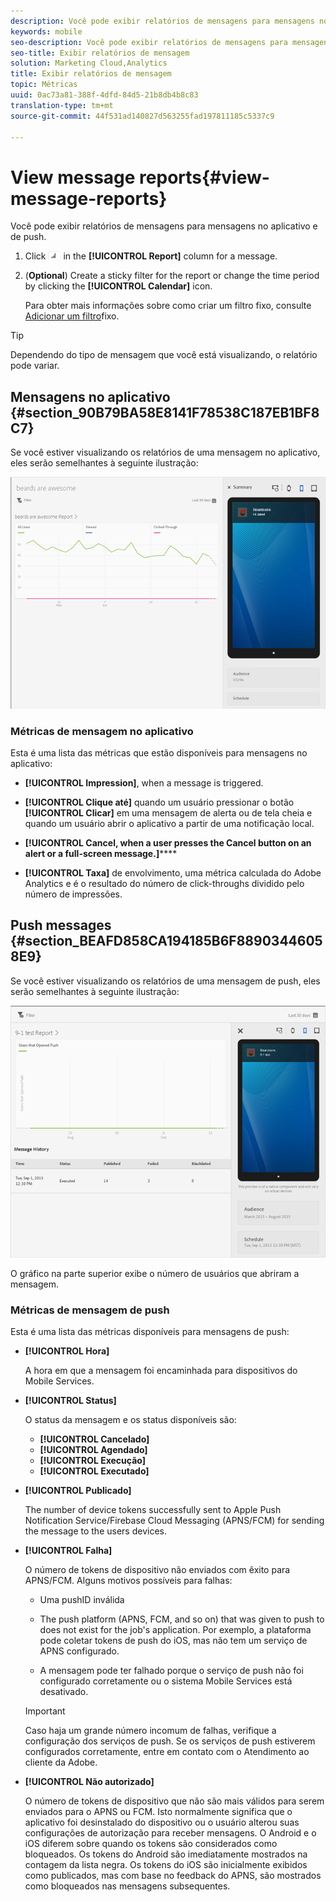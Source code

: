 ```yaml
---
description: Você pode exibir relatórios de mensagens para mensagens no aplicativo e de push.
keywords: mobile
seo-description: Você pode exibir relatórios de mensagens para mensagens no aplicativo e de push.
seo-title: Exibir relatórios de mensagem
solution: Marketing Cloud,Analytics
title: Exibir relatórios de mensagem
topic: Métricas
uuid: 0ac73a81-388f-4dfd-84d5-21b8db4b8c83
translation-type: tm+mt
source-git-commit: 44f531ad140827d563255fad197811185c5337c9

---
```



# View message reports{#view-message-reports}

Você pode exibir relatórios de mensagens para mensagens no aplicativo e de push.

1. Click ![report icon](assets/icon_report.png) in the **[!UICONTROL Report]** column for a message.
1. (**Optional**) Create a sticky filter for the report or change the time period by clicking the **[!UICONTROL Calendar]** icon.

   Para obter mais informações sobre como criar um filtro fixo, consulte [Adicionar um filtro](/help/using/usage/reports-customize/t-sticky-filter.md)fixo.

>[!TIP]
>
>Dependendo do tipo de mensagem que você está visualizando, o relatório pode variar.

## Mensagens no aplicativo {#section_90B79BA58E8141F78538C187EB1BF8C7}

Se você estiver visualizando os relatórios de uma mensagem no aplicativo, eles serão semelhantes à seguinte ilustração:

![mensagem de relatório](assets/report_message.png)

### Métricas de mensagem no aplicativo

Esta é uma lista das métricas que estão disponíveis para mensagens no aplicativo:

* **[!UICONTROL Impression]**, when a message is triggered.

* **[!UICONTROL Clique até]** quando um usuário pressionar o botão **[!UICONTROL Clicar]** em uma mensagem de alerta ou de tela cheia e quando um usuário abrir o aplicativo a partir de uma notificação local.

* **[!UICONTROL Cancel, when a user presses the Cancel button on an alert or a full-screen message.]******

* **[!UICONTROL Taxa]** de envolvimento, uma métrica calculada do Adobe Analytics e é o resultado do número de click-throughs dividido pelo número de impressões.

## Push messages {#section_BEAFD858CA194185B6F88903446058E9}

Se você estiver visualizando os relatórios de uma mensagem de push, eles serão semelhantes à seguinte ilustração:

![mensagem de push](assets/report_message_push.png)

O gráfico na parte superior exibe o número de usuários que abriram a mensagem.

### Métricas de mensagem de push

Esta é uma lista das métricas disponíveis para mensagens de push:

* **[!UICONTROL Hora]**

   A hora em que a mensagem foi encaminhada para dispositivos do Mobile Services.

* **[!UICONTROL Status]**

   O status da mensagem e os status disponíveis são:

   * **[!UICONTROL Cancelado]**
   * **[!UICONTROL Agendado]**
   * **[!UICONTROL Execução]**
   * **[!UICONTROL Executado]**

* **[!UICONTROL Publicado]**

   The number of device tokens successfully sent to Apple Push Notification Service/Firebase Cloud Messaging (APNS/FCM) for sending the message to the users devices.

* **[!UICONTROL Falha]**

   O número de tokens de dispositivo não enviados com êxito para APNS/FCM. Alguns motivos possíveis para falhas:

   * Uma pushID inválida

   * The push platform (APNS, FCM, and so on) that was given to push to does not exist for the job's application. Por exemplo, a plataforma pode coletar tokens de push do iOS, mas não tem um serviço de APNS configurado.

   * A mensagem pode ter falhado porque o serviço de push não foi configurado corretamente ou o sistema Mobile Services está desativado.
   >[!IMPORTANT]
   >
   >Caso haja um grande número incomum de falhas, verifique a configuração dos serviços de push. Se os serviços de push estiverem configurados corretamente, entre em contato com o Atendimento ao cliente da Adobe.

* **[!UICONTROL Não autorizado]**

   O número de tokens de dispositivo que não são mais válidos para serem enviados para o APNS ou FCM. Isto normalmente significa que o aplicativo foi desinstalado do dispositivo ou o usuário alterou suas configurações de autorização para receber mensagens. O Android e o iOS diferem sobre quando os tokens são considerados como bloqueados. Os tokens do Android são imediatamente mostrados na contagem da lista negra. Os tokens do iOS são inicialmente exibidos como publicados, mas com base no feedback do APNS, são mostrados como bloqueados nas mensagens subsequentes.
